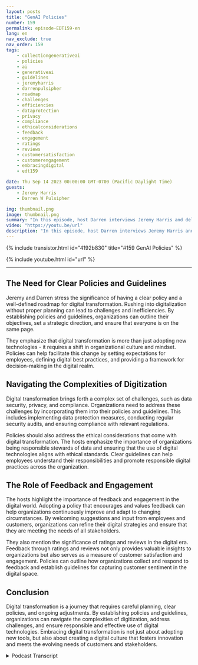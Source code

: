 ```yaml
---
layout: posts
title: "GenAI Policies"
number: 159
permalink: episode-EDT159-en
lang: en
nav_exclude: true
nav_order: 159
tags:
    - collectiongenerativeai
    - policies
    - ai
    - generativeai
    - guidelines
    - jeremyharris
    - darrenpulsipher
    - roadmap
    - challenges
    - efficiencies
    - dataprotection
    - privacy
    - compliance
    - ethicalconsiderations
    - feedback
    - engagement
    - ratings
    - reviews
    - customersatisfaction
    - customerengagement
    - embracingdigital
    - edt159

date: Thu Sep 14 2023 00:00:00 GMT-0700 (Pacific Daylight Time)
guests:
    - Jeremy Harris
    - Darren W Pulsipher

img: thumbnail.png
image: thumbnail.png
summary: "In this episode, host Darren interviews Jeremy Harris and delve into the importance of establishing policies and guidelines for successful digital transformation. With the increasing prevalence of digital technologies in various industries, organizations need to adapt and embrace this transformation to stay competitive and meet evolving customer expectations."
video: "https://youtu.be/url"
description: "In this episode, host Darren interviews Jeremy Harris and delve into the importance of establishing policies and guidelines for successful digital transformation. With the increasing prevalence of digital technologies in various industries, organizations need to adapt and embrace this transformation to stay competitive and meet evolving customer expectations."
---
```


<div>
{% include transistor.html id="4192b830" title="#159 GenAI Policies" %}

{% include youtube.html id="url" %}
</div>

---

## The Need for Clear Policies and Guidelines

Jeremy and Darren stress the significance of having a clear policy and a well-defined roadmap for digital transformation. Rushing into digitalization without proper planning can lead to challenges and inefficiencies. By establishing policies and guidelines, organizations can outline their objectives, set a strategic direction, and ensure that everyone is on the same page.

They emphasize that digital transformation is more than just adopting new technologies - it requires a shift in organizational culture and mindset. Policies can help facilitate this change by setting expectations for employees, defining digital best practices, and providing a framework for decision-making in the digital realm.

## Navigating the Complexities of Digitization

Digital transformation brings forth a complex set of challenges, such as data security, privacy, and compliance. Organizations need to address these challenges by incorporating them into their policies and guidelines. This includes implementing data protection measures, conducting regular security audits, and ensuring compliance with relevant regulations.

Policies should also address the ethical considerations that come with digital transformation. The hosts emphasize the importance of organizations being responsible stewards of data and ensuring that the use of digital technologies aligns with ethical standards. Clear guidelines can help employees understand their responsibilities and promote responsible digital practices across the organization.

## The Role of Feedback and Engagement

The hosts highlight the importance of feedback and engagement in the digital world. Adopting a policy that encourages and values feedback can help organizations continuously improve and adapt to changing circumstances. By welcoming suggestions and input from employees and customers, organizations can refine their digital strategies and ensure that they are meeting the needs of all stakeholders.

They also mention the significance of ratings and reviews in the digital era. Feedback through ratings and reviews not only provides valuable insights to organizations but also serves as a measure of customer satisfaction and engagement. Policies can outline how organizations collect and respond to feedback and establish guidelines for capturing customer sentiment in the digital space.

## Conclusion

Digital transformation is a journey that requires careful planning, clear policies, and ongoing adjustments. By establishing policies and guidelines, organizations can navigate the complexities of digitization, address challenges, and ensure responsible and effective use of digital technologies. Embracing digital transformation is not just about adopting new tools, but also about creating a digital culture that fosters innovation and meets the evolving needs of customers and stakeholders.



<details>
<summary> Podcast Transcript </summary>

<p></p>

</details>
